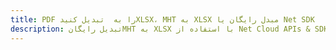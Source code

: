 ---title: PDF را به  تبدیل کنیدXLSX، MHT به XLSX مبدل رایگان یا Net SDKdescription: تبدیل رایگانMHT به XLSX با استفاده از Net Cloud APIs & SDK همچنین اسناد PDF را در Cloud ایجاد، ویرایش و رندر کنید.---